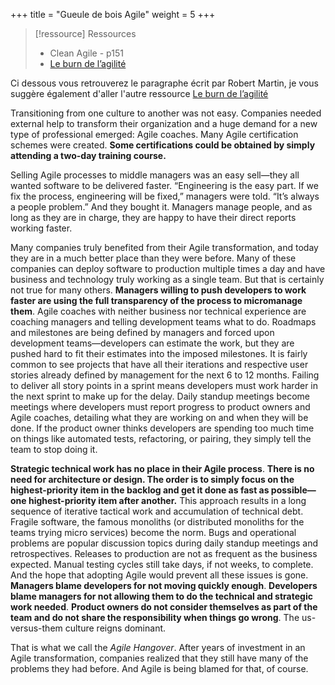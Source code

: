 +++
title = "Gueule de bois Agile"
weight = 5
+++

> [!ressource] Ressources
> - Clean Agile - p151
> - [Le burn de l’agilité](https://forum.scrumlife.tv/t/le-burn-de-lagilite/2177)

Ci dessous vous retrouverez le paragraphe écrit par Robert Martin, je vous suggère également d'aller l'autre ressource [Le burn de l’agilité](https://forum.scrumlife.tv/t/le-burn-de-lagilite/2177)


Transitioning from one culture to another was not easy. Companies needed
external help to transform their organization and a huge demand for a new
type of professional emerged: Agile coaches. Many Agile certification
schemes were created. **Some certifications could be obtained by simply attending a two-day training course.**

Selling Agile processes to middle managers was an easy sell—they all wanted
software to be delivered faster. “Engineering is the easy part. If we fix the
process, engineering will be fixed,” managers were told. “It’s always a people
problem.” And they bought it. Managers manage people, and as long as they
are in charge, they are happy to have their direct reports working faster.

Many companies truly benefited from their Agile transformation, and today
they are in a much better place than they were before. Many of these
companies can deploy software to production multiple times a day and have
business and technology truly working as a single team. But that is certainly
not true for many others. **Managers willing to push developers to work faster are using the full transparency of the process to micromanage them**. Agile
coaches with neither business nor technical experience are coaching managers
and telling development teams what to do. Roadmaps and milestones are
being defined by managers and forced upon development teams—developers
can estimate the work, but they are pushed hard to fit their estimates into the
imposed milestones. It is fairly common to see projects that have all their
iterations and respective user stories already defined by management for the
next 6 to 12 months. Failing to deliver all story points in a sprint means
developers must work harder in the next sprint to make up for the delay. Daily
standup meetings become meetings where developers must report progress to
product owners and Agile coaches, detailing what they are working on and
when they will be done. If the product owner thinks developers are spending
too much time on things like automated tests, refactoring, or pairing, they
simply tell the team to stop doing it.

**Strategic technical work has no place in their Agile process**. **There is no need for architecture or design. The order is to simply focus on the highest-priority item in the backlog and get it done as fast as possible—one highest-priority item after another.** This approach results in a long sequence of iterative tactical work and accumulation of technical debt. Fragile software, the
famous monoliths (or distributed monoliths for the teams trying micro
services) become the norm. Bugs and operational problems are popular
discussion topics during daily standup meetings and retrospectives. Releases
to production are not as frequent as the business expected. Manual testing
cycles still take days, if not weeks, to complete. And the hope that adopting
Agile would prevent all these issues is gone. **Managers blame developers for not moving quickly enough**. **Developers blame managers for not allowing them to do the technical and strategic work needed**. **Product owners do not consider themselves as part of the team and do not share the responsibility when things go wrong**. The us-versus-them culture reigns dominant.

That is what we call the *Agile Hangover*. After years of investment in an Agile
transformation, companies realized that they still have many of the problems
they had before. And Agile is being blamed for that, of course.
